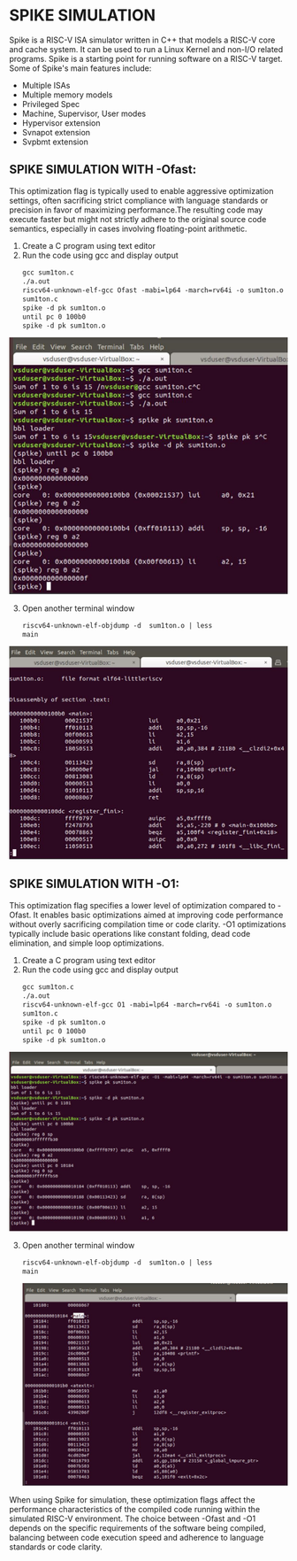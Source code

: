 # SPIKE SIMULATION
Spike is a RISC-V ISA simulator written in C++ that models a RISC-V core and cache system. It can be used to run a Linux Kernel and non-I/O related programs. Spike is a starting point for running software on a RISC-V target. Some of Spike's main features include:
* Multiple ISAs
* Multiple memory models
* Privileged Spec
* Machine, Supervisor, User modes
* Hypervisor extension
* Svnapot extension
* Svpbmt extension

## SPIKE SIMULATION WITH -Ofast:
This optimization flag is typically used to enable aggressive optimization settings, often sacrificing strict compliance with language standards or precision in favor of maximizing performance.The resulting code may execute faster but might not strictly adhere to the original source code semantics, especially in cases involving floating-point arithmetic.

1. Create a C program using text editor
2. Run the code using gcc and display output
   ```
   gcc sum1ton.c
   ./a.out
   riscv64-unknown-elf-gcc Ofast -mabi=lp64 -march=rv64i -o sum1ton.o sum1ton.c
   spike -d pk sum1ton.o
   until pc 0 100b0
   spike -d pk sum1ton.o
   ```
<img src= "https://github.com/ridhikapila27/vsdsquadron-mini-internship/blob/main/TASK4/Ofast.JPG?raw=true"/>

3. Open another terminal window
   ```
   riscv64-unknown-elf-objdump -d  sum1ton.o | less
   main
   ```
<img src= "https://github.com/ridhikapila27/vsdsquadron-mini-internship/blob/main/TASK4/Ofast_main.JPG?raw=true"/>

## SPIKE SIMULATION WITH -O1:
This optimization flag specifies a lower level of optimization compared to -Ofast. It enables basic optimizations aimed at improving code performance without overly sacrificing compilation time or code clarity. -O1 optimizations typically include basic operations like constant folding, dead code elimination, and simple loop optimizations.

1. Create a C program using text editor
2. Run the code using gcc and display output
   ```
   gcc sum1ton.c
   ./a.out
   riscv64-unknown-elf-gcc O1 -mabi=lp64 -march=rv64i -o sum1ton.o sum1ton.c
   spike -d pk sum1ton.o
   until pc 0 100b0
   spike -d pk sum1ton.o
   ```
 <img src= "https://github.com/ridhikapila27/vsdsquadron-mini-internship/blob/main/TASK4/O1.JPG?raw=true"/>

3. Open another terminal window
   ```
   riscv64-unknown-elf-objdump -d  sum1ton.o | less
   main
   ```
   <img src = "https://github.com/ridhikapila27/vsdsquadron-mini-internship/blob/main/TASK4/O1_main.JPG?raw=true"/>

When using Spike for simulation, these optimization flags affect the performance characteristics of the compiled code running within the simulated RISC-V environment. The choice between -Ofast and -O1 depends on the specific requirements of the software being compiled, balancing between code execution speed and adherence to language standards or code clarity.
